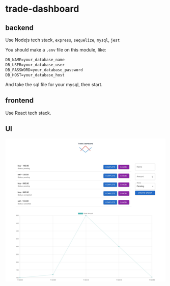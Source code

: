 # trade-dashboard

## backend

Use Nodejs tech stack, `express`, `sequelize`, `mysql`, `jest`

You should make a `.env` file on this module, like:
```
DB_NAME=your_database_name
DB_USER=your_database_user
DB_PASSWORD=your_database_password
DB_HOST=your_database_host
```

And take the sql file for your mysql, then start.

## frontend

Use React tech stack.

## UI

![](./docs/home.jpg)
